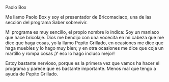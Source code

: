 Paolo Box

Me llamo Paolo Box y soy el presentador de Bricomaciaco, una de las sección del programa Saber sobrevivir.

Mi programa es muy sencillo, el propio nombre lo indica: Soy un maniaco que hace bricolaje. Dios me bendijo con una vocecita en mi cabeza que me dice que haga cosas, yo la llamo Pepito Grillado, en ocasiones me dice que haga muebles y lo hago muy bien; y en otra ocasiones me dice que coja un martillo y rompa cosas ¡Y eso lo hago incluso mejor! 

Estoy bastante nervioso, porque es la primera vez que vamos ha hacer el programa y parece que es bastante importante. Menos mal que tengo a ayuda de Pepito Grillado.
